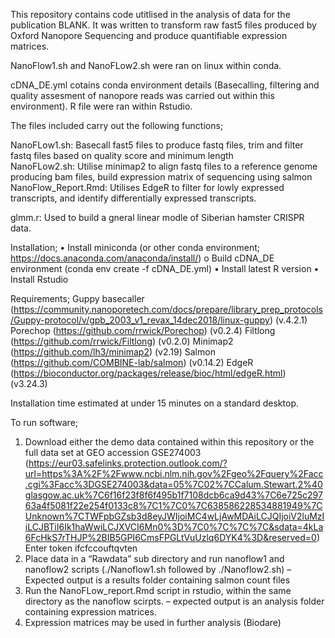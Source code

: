 
This repository contains code utitlised in the analysis of data for the publication BLANK. It was written to transform raw fast5 files produced by Oxford Nanopore Sequencing and produce quantifiable expression matrices.

NanoFlow1.sh and NanoFLow2.sh were ran on linux within conda. 

cDNA_DE.yml cotains conda environment details (Basecalling, filtering and quality assesment of nanopore reads was carried out within this environment). R file were ran within Rstudio.


The files included carry out the following functions;

NanoFLow1.sh: Basecall fast5 files to produce fastq files, trim and filter fastq files based on quality score and minimum length <br>
NanoFLow2.sh: Utilise minimap2 to align fastq files to a reference genome producing bam files, build expression matrix of sequencing using salmon <br>
NanoFlow_Report.Rmd: Utilises EdgeR to filter for lowly expressed transcripts, and identify differentially expressed transcripts. <br>

glmm.r: Used to build a gneral linear modle of Siberian hamster CRISPR data.


Installation;
•	Install miniconda (or other conda environment; https://docs.anaconda.com/anaconda/install/)
o	Build cDNA_DE environment (conda env create -f cDNA_DE.yml)
•	Install latest R version
•	Install Rstudio

Requirements; Guppy basecaller (https://community.nanoporetech.com/docs/prepare/library_prep_protocols/Guppy-protocol/v/gpb_2003_v1_revax_14dec2018/linux-guppy) (v.4.2.1)
Porechop (https://github.com/rrwick/Porechop) (v0.2.4)
Filtlong (https://github.com/rrwick/Filtlong) (v0.2.0)
Minimap2 (https://github.com/lh3/minimap2) (v2.19)
Salmon (https://github.com/COMBINE-lab/salmon) (v0.14.2)
EdgeR (https://bioconductor.org/packages/release/bioc/html/edgeR.html) (v3.24.3)

Installation time estimated at under 15 minutes on a standard desktop.


To run software;
1.	Download either the demo data contained within this repository or the full data set at GEO accession GSE274003 (https://eur03.safelinks.protection.outlook.com/?url=https%3A%2F%2Fwww.ncbi.nlm.nih.gov%2Fgeo%2Fquery%2Facc.cgi%3Facc%3DGSE274003&data=05%7C02%7CCalum.Stewart.2%40glasgow.ac.uk%7C6f16f23f8f6f495b1f7108dcb6ca9d43%7C6e725c29763a4f5081f22e254f0133c8%7C1%7C0%7C638586228534881949%7CUnknown%7CTWFpbGZsb3d8eyJWIjoiMC4wLjAwMDAiLCJQIjoiV2luMzIiLCJBTiI6Ik1haWwiLCJXVCI6Mn0%3D%7C0%7C%7C%7C&sdata=4kLa6FcHkS7rTHJP%2BIB5GPI6CmsFPGLtVuUzlq6DYK4%3D&reserved=0) Enter token ifcfccouftqvten
2.	Place data in a “Rawdata” sub directory and run nanoflow1 and nanoflow2 scripts (./Nanoflow1.sh followed by ./Nanoflow2.sh) – Expected output is a results folder containing salmon count files
3.	Run the NanoFLow_report.Rmd script in rstudio, within the same directory as the nanoflow scirpts. – expected output is an analysis folder containing expression matrices.
4.	Expression matrices may be used in further analysis (Biodare)


